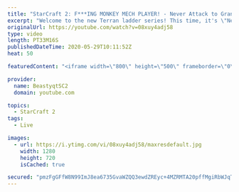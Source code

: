 ```yaml
---
title: "StarCraft 2: F***ING MONKEY MECH PLAYER! - Never Attack to Grandmaster"
excerpt: "Welcome to the new Terran ladder series! This time, it's \"Never Attack to Grandmaster!\" In this challenge, I play as Terran on the EU ladder, and in every game I'm not allowed to attack with any units except for using Ghosts. I'm allowed to make any army units for defending, as long as I don't attack"
originalUrl: https://youtube.com/watch?v=08xuy4adj58
type: video
length: PT33M16S
publishedDateTime: 2020-05-29T10:11:52Z
heat: 50

featuredContent: "<iframe width=\"800\" height=\"500\" frameborder=\"0\" src=\"https://www.youtube.com/embed/08xuy4adj58\" allow=\"accelerometer; autoplay; encrypted-media; gyroscope; picture-in-picture\" allowfullscreen></iframe>"

provider:
  name: BeastyqtSC2
  domain: youtube.com

topics:
  - StarCraft 2
tags:
  - Live

images:
  - url: https://i.ytimg.com/vi/08xuy4adj58/maxresdefault.jpg
    width: 1280
    height: 720
    isCached: true

secured: "pmzFgGFfW8N99ImJ8ea6735GvaWZQQ3ewdZREyc+4MZRMTA20pffMgiRbWJqTfNOQvYuIs2SaVPorYIrmGBWstH8qE7udm3Oe6B3gOaZxqoIdIFO5Ww0YQ/AXniISN1jAVfJapjkZlGgy2WClsGEwFhajQKlXi0zmx5Rfy7+4c1XmqcmtNv4L8JjMvNQ/u+jWu2lM1zQbhXulLcxiUApBr6/C3P0SykevIXHK3oTbcFv8c/QEQfmO1DRC8bYvYn2OhLHSFDWJKWSZjhzxCgHZODxgWRTlUDsPTLr5mVnR1IIrfUqxlK8LZQD6byXRc6iCjEBWSj3ddm+kzWIqDomqEce0Rn9sj/ly1JgoqL+eUiF+2qRuN1/brGrK3WfZyh9TsHVZYLENEjNQBlyzEuehUBuDChEMICeiCbymQe1yHc=;lC6BYbN6l6xzYBCp4BDtgQ=="
---
```


